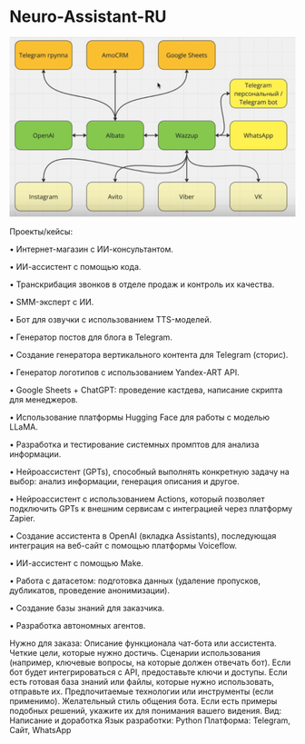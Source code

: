 # Neuro-Assistant-RU


![Alt текст](1.png)





Проекты/кейсы:

• Интернет-магазин с ИИ-консультантом.

• ИИ-ассистент с помощью кода.

• Транскрибация звонков в отделе продаж и контроль их качества.

• SMM-эксперт с ИИ.

• Бот для озвучки с использованием TTS-моделей.

• Генератор постов для блога в Telegram.

• Создание генератора вертикального контента для Telegram (сторис).

• Генератор логотипов с использованием Yandex-ART API.

• Google Sheets + ChatGPT: проведение кастдева, написание скрипта для менеджеров.

• Использование платформы Hugging Face для работы с моделью LLaMA.

• Разработка и тестирование системных промптов для анализа информации.

• Нейроассистент (GPTs), способный выполнять конкретную задачу на выбор: анализ информации, генерация описания и другое.

• Нейроассистент с использованием Actions, который позволяет подключить GPTs к внешним сервисам с интеграцией через платформу Zapier.

• Создание ассистента в OpenAI (вкладка Assistants), последующая интеграция на веб-сайт с помощью платформы Voiceflow.

• ИИ-ассистент с помощью Make.

• Работа с датасетом: подготовка данных (удаление пропусков, дубликатов, проведение анонимизации).

• Создание базы знаний для заказчика.

• Разработка автономных агентов.

Нужно для заказа:
Описание функционала чат-бота или ассистента.
Четкие цели, которые нужно достичь.
Сценарии использования (например, ключевые вопросы, на которые должен отвечать бот).
Если бот будет интегрироваться с API, предоставьте ключи и доступы.
Если есть готовая база знаний или файлы, которые нужно использовать, отправьте их.
Предпочитаемые технологии или инструменты (если применимо).
Желательный стиль общения бота.
Если есть примеры подобных решений, укажите их для понимания вашего видения.
Вид: Написание и доработка
Язык разработки: Python
Платформа: Telegram, Сайт, WhatsApp

